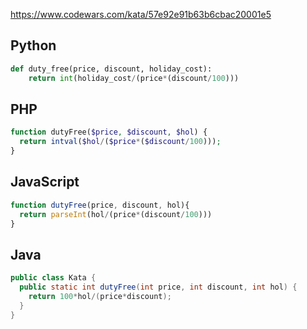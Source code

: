 https://www.codewars.com/kata/57e92e91b63b6cbac20001e5

## Python
```python
def duty_free(price, discount, holiday_cost):
    return int(holiday_cost/(price*(discount/100)))
```

## PHP
```php
function dutyFree($price, $discount, $hol) {
  return intval($hol/($price*($discount/100)));
}
```

## JavaScript
```js
function dutyFree(price, discount, hol){
  return parseInt(hol/(price*(discount/100)))
}
```

## Java
```java
public class Kata {
  public static int dutyFree(int price, int discount, int hol) {
    return 100*hol/(price*discount);
  }
}
```